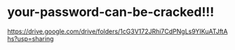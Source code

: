# your-password-can-be-cracked!!!
https://drive.google.com/drive/folders/1cG3V172JRhi7CdPNgLs9YIKuATJftAhs?usp=sharing



